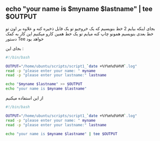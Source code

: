 ## echo "your name is $myname $lastname" | tee $OUTPUT

بجای اینکه بیایم 2 خط بنویسیم که یک خروجیو تو یک فایل ذخیره کنه و علاوه بر اون تو خط بعدی بنویسیم همونو چاپ کنه
میایم تو یک خط همین کارو میکنیم
این کار به کمک دستور Tee خواهد بود


بجای این :
```bash
#!/bin/bash

OUTPUT="/home/ubuntu/scripts/script1_`date +%Y%m%d%H%M`.log"
read -p "please enter your name: " myname
read -p "please enter your lastname:" lastname

echo "$myname $lastname" >> $OUTPUT
echo "your name is $myname $lastname"
```

از این استفاده میکنیم
```bash
#!/bin/bash

OUTPUT="/home/ubuntu/scripts/script1_`date +%Y%m%d%H%M`.log"
read -p "please enter your name: " myname
read -p "please enter your lastname:" lastname

echo "your name is $myname $lastname" | tee $OUTPUT
```
